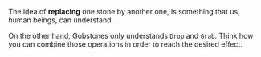 The idea of **replacing** one stone by another one, is something that us, human beings, can understand.

On the other hand, Gobstones only understands `Drop` and `Grab`. Think how you can combine those operations in order to reach the desired effect.
